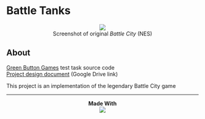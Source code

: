 # Battle Tanks
<p align="center">
  <a href="https://en.wikipedia.org/wiki/Battle_City_(video_game)"><img src="https://habrastorage.org/storage2/1d4/24a/f3a/1d424af3af24b078cb2d92e8ba9884ff.jpg"></a>
  <br>
  Screenshot of original <i>Battle City</i> (NES)
</p>

## About
[Green Button Games](https://greenbuttongames.com/) test task source code  
[Project design document](https://greenbuttongames.com/) (Google Drive link)  

This project is an implementation of the legendary Battle City game
___
<p align="center">
  <b>Made With</b><br>
  <a href="https://unity.com/"><img src="https://unity3d.com/files/images/ogimg.jpg"</a>
</p>
